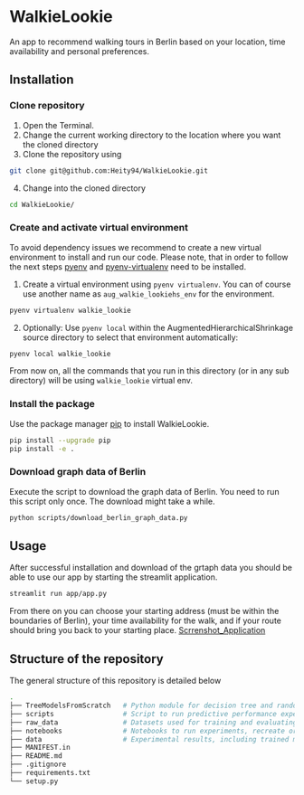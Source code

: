 # WalkieLookie
An app to recommend walking tours in Berlin based on your location, time availability and personal preferences.

## Installation

### Clone repository
1. Open the Terminal.
2. Change the current working directory to the location where you want the cloned directory
3. Clone the repository using
```bash
git clone git@github.com:Heity94/WalkieLookie.git
```
4. Change into the cloned directory
```bash
cd WalkieLookie/
```
### Create and activate virtual environment
To avoid dependency issues we recommend to create a new virtual environment to install and run our code. Please note, that in order to follow the next steps [pyenv](https://github.com/pyenv/pyenv) and [pyenv-virtualenv](https://github.com/pyenv/pyenv-virtualenv) need to be installed.
1. Create a virtual environment using `pyenv virtualenv`. You can of course use another name as `aug_walkie_lookiehs_env` for the environment.
```bash
pyenv virtualenv walkie_lookie
```
2. Optionally: Use `pyenv local` within the AugmentedHierarchicalShrinkage source directory to select that environment automatically:
```bash
pyenv local walkie_lookie
```
From now on, all the commands that you run in this directory (or in any sub directory) will be using `walkie_lookie` virtual env.

### Install the package
Use the package manager [pip](https://pip.pypa.io/en/stable/) to install WalkieLookie.
```bash
pip install --upgrade pip
pip install -e .
```

### Download graph data of Berlin
Execute the script to download the graph data of Berlin. You need to run this script only once. The download might take a while.
```bash
python scripts/download_berlin_graph_data.py
```

## Usage

After successful installation and download of the grtaph data you should be able to use our app by starting the streamlit application.
```bash
streamlit run app/app.py
```
From there on you can choose your starting address (must be within the boundaries of Berlin), your time availability for the walk, and if your route should bring you back to your starting place.
[Scrrenshot_Application](/app/Dashboard.png)



## Structure of the repository
The general structure of this repository is detailed below
```bash
.
├── TreeModelsFromScratch   # Python module for decision tree and random forest models
├── scripts                 # Script to run predictive performance experiment
├── raw_data                # Datasets used for training and evaluating the artifact
├── notebooks               # Notebooks to run experiments, recreate original results from HS paper and compare self-developed models with sklearn and imodels implementation
├── data                    # Experimental results, including trained models, simulation settings, and created plots
├── MANIFEST.in
├── README.md
├── .gitignore
├── requirements.txt
└── setup.py
```
